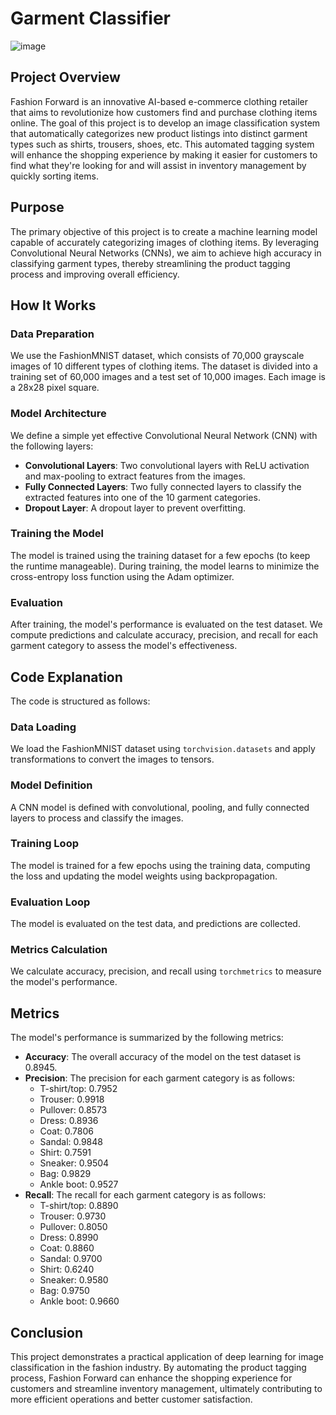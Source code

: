 # Garment Classifier
![image](https://github.com/user-attachments/assets/bd795e56-62c3-436e-95c9-aef5c5a641e0)

## Project Overview

Fashion Forward is an innovative AI-based e-commerce clothing retailer that aims to revolutionize how customers find and purchase clothing items online. The goal of this project is to develop an image classification system that automatically categorizes new product listings into distinct garment types such as shirts, trousers, shoes, etc. This automated tagging system will enhance the shopping experience by making it easier for customers to find what they're looking for and will assist in inventory management by quickly sorting items.

## Purpose

The primary objective of this project is to create a machine learning model capable of accurately categorizing images of clothing items. By leveraging Convolutional Neural Networks (CNNs), we aim to achieve high accuracy in classifying garment types, thereby streamlining the product tagging process and improving overall efficiency.

## How It Works

### Data Preparation

We use the FashionMNIST dataset, which consists of 70,000 grayscale images of 10 different types of clothing items. The dataset is divided into a training set of 60,000 images and a test set of 10,000 images. Each image is a 28x28 pixel square.

### Model Architecture

We define a simple yet effective Convolutional Neural Network (CNN) with the following layers:
- **Convolutional Layers**: Two convolutional layers with ReLU activation and max-pooling to extract features from the images.
- **Fully Connected Layers**: Two fully connected layers to classify the extracted features into one of the 10 garment categories.
- **Dropout Layer**: A dropout layer to prevent overfitting.

### Training the Model

The model is trained using the training dataset for a few epochs (to keep the runtime manageable). During training, the model learns to minimize the cross-entropy loss function using the Adam optimizer.

### Evaluation

After training, the model's performance is evaluated on the test dataset. We compute predictions and calculate accuracy, precision, and recall for each garment category to assess the model's effectiveness.


## Code Explanation

The code is structured as follows:

### Data Loading
We load the FashionMNIST dataset using `torchvision.datasets` and apply transformations to convert the images to tensors.

### Model Definition
A CNN model is defined with convolutional, pooling, and fully connected layers to process and classify the images.

### Training Loop
The model is trained for a few epochs using the training data, computing the loss and updating the model weights using backpropagation.

### Evaluation Loop
The model is evaluated on the test data, and predictions are collected.

### Metrics Calculation
We calculate accuracy, precision, and recall using `torchmetrics` to measure the model's performance.

## Metrics

The model's performance is summarized by the following metrics:

- **Accuracy**: The overall accuracy of the model on the test dataset is 0.8945.
- **Precision**: The precision for each garment category is as follows:
  - T-shirt/top: 0.7952
  - Trouser: 0.9918
  - Pullover: 0.8573
  - Dress: 0.8936
  - Coat: 0.7806
  - Sandal: 0.9848
  - Shirt: 0.7591
  - Sneaker: 0.9504
  - Bag: 0.9829
  - Ankle boot: 0.9527
- **Recall**: The recall for each garment category is as follows:
  - T-shirt/top: 0.8890
  - Trouser: 0.9730
  - Pullover: 0.8050
  - Dress: 0.8990
  - Coat: 0.8860
  - Sandal: 0.9700
  - Shirt: 0.6240
  - Sneaker: 0.9580
  - Bag: 0.9750
  - Ankle boot: 0.9660

## Conclusion

This project demonstrates a practical application of deep learning for image classification in the fashion industry. By automating the product tagging process, Fashion Forward can enhance the shopping experience for customers and streamline inventory management, ultimately contributing to more efficient operations and better customer satisfaction.
